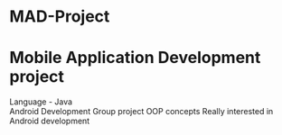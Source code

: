 # MAD-Project
# Mobile Application Development project

Language - Java  
Android Development
Group project
OOP concepts
Really interested in Android development
